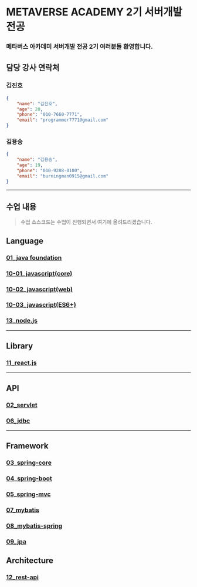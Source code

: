 # METAVERSE ACADEMY 2기 서버개발전공
### 메타버스 아카데미 서버개발 전공 2기 여러분들 환영합니다.

## 담당 강사 연락처
### 김진호
```json
{
    "name": "김진호",
    "age": 20,
    "phone": "010-7660-7771",
    "email": "programmer7771@gmail.com"
}
```

### 김용승
```json
{
    "name": "김용승",
    "age": 19,
    "phone": "010-9288-0100",
    "email": "burningman0915@gmail.com"
}
```

---
## 수업 내용
> 수업 소스코드는 수업이 진행되면서 여기에 올려드리겠습니다.

## Language
### [01_java foundation](https://github.com/2023053-MTVS-2nd-ServerDev/01_java-foundation)
### [10-01_javascript(core)](https://github.com/2023053-MTVS-2nd-ServerDev/10-01_javascript-core.git)
### [10-02_javascript(web)](https://github.com/2023053-MTVS-2nd-ServerDev/10-02_javascript-web.git)
### [10-03_javascript(ES6+)](https://github.com/2023053-MTVS-2nd-ServerDev/10-03_js-es6.git)
### [13_node.js](https://github.com/2023053-MTVS-2nd-ServerDev/13_nodejs.git)
---
## Library
### [11_react.js](https://github.com/2023053-MTVS-2nd-ServerDev/11_react.git)
---
## API
### [02_servlet](https://github.com/2023053-MTVS-2nd-ServerDev/02_servlet.git)
### [06_jdbc](https://github.com/2023053-MTVS-2nd-ServerDev/06_jdbc.git)
---
## Framework
### [03_spring-core](https://github.com/2023053-MTVS-2nd-ServerDev/03_spring-core.git)
### [04_spring-boot](https://github.com/2023053-MTVS-2nd-ServerDev/04_spring-boot.git)
### [05_spring-mvc](https://github.com/2023053-MTVS-2nd-ServerDev/05_spring-mvc.git)
### [07_mybatis](https://github.com/2023053-MTVS-2nd-ServerDev/07_mybatis.git)
### [08_mybatis-spring](https://github.com/2023053-MTVS-2nd-ServerDev/08_mybatis-spring.git)
### [09_jpa](https://github.com/2023053-MTVS-2nd-ServerDev/09_jpa.git)

## Architecture
### [12_rest-api](https://github.com/2023053-MTVS-2nd-ServerDev/12_rest-api.git)
